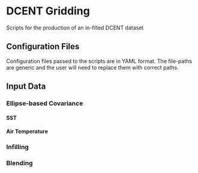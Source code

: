 # DCENT Gridding

Scripts for the production of an in-filled DCENT dataset

## Configuration Files

Configuration files passed to the scripts are in YAML format. The file-paths are generic and the
user will need to replace them with correct paths.

## Input Data

### Ellipse-based Covariance

#### SST

#### Air Temperature

### Infilling

### Blending
